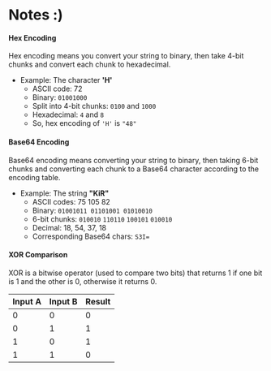 # Notes :)

#### Hex Encoding

Hex encoding means you convert your string to binary, then take 4-bit chunks and convert each chunk to hexadecimal.

- Example: The character **'H'**  
  - ASCII code: 72  
  - Binary: `01001000`  
  - Split into 4-bit chunks: `0100` and `1000`  
  - Hexadecimal: `4` and `8`  
  - So, hex encoding of `'H'` is `"48"`

#### Base64 Encoding

Base64 encoding means converting your string to binary, then taking 6-bit chunks and converting each chunk to a Base64 character according to the encoding table.

- Example: The string **"KiR"**  
  - ASCII codes: 75 105 82  
  - Binary: `01001011 01101001 01010010`  
  - 6-bit chunks: `010010` `110110` `100101` `010010`  
  - Decimal: 18, 54, 37, 18  
  - Corresponding Base64 chars: `S3I=`

#### XOR Comparison

XOR is a bitwise operator (used to compare two bits) that returns 1 if one bit is 1 and the other is 0, otherwise it returns 0.

| Input A | Input B | Result |
|---------|---------|--------|
|    0    |    0    |   0    |
|    0    |    1    |   1    |
|    1    |    0    |   1    |
|    1    |    1    |   0    |
